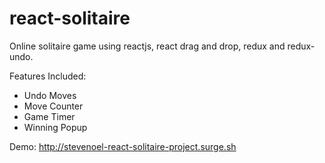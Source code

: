 # react-solitaire
Online solitaire game using reactjs, react drag and drop, redux and redux-undo.

Features Included:
- Undo Moves
- Move Counter
- Game Timer
- Winning Popup

Demo: http://stevenoel-react-solitaire-project.surge.sh
